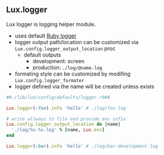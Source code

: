 ## Lux.logger

Lux logger is logging helper module.

* uses default [Ruby logger](https://ruby-doc.org/stdlib/libdoc/logger/rdoc/Logger.html)
* logger output path/location can be customized via `Lux.config.logger_output_location` proc
  * default outputs
    * development: screen
    * production: `./log/@name.log`
* formating style can be customized by modifing `Lux.config.logger_formater`
* logger defined via the name will be created unless exists

```ruby
##./lib/lux/config/defaults/logger.rb##

Lux.logger(:foo).info 'hello' # ./log/foo.log

# write allways to file and provide env sufix
Lux.config.logger_output_location do |name|
  './log/%s-%s.log' % [name, Lux.env]
end

Lux.logger(:bar).info 'hello' # ./log/bar-development.log
```
